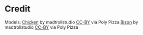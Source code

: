 # Credit
Models:
[Chicken](https://poly.pizza/m/oHmIgi4boa) by madtrollstudio [CC-BY](https://creativecommons.org/licenses/by/3.0/) via Poly Pizza
[Bizon](https://poly.pizza/m/RqkLNYPnfx) by madtrollstudio [CC-BY](https://creativecommons.org/licenses/by/3.0/) via Poly Pizza

